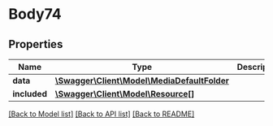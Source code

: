 # Body74

## Properties
Name | Type | Description | Notes
------------ | ------------- | ------------- | -------------
**data** | [**\Swagger\Client\Model\MediaDefaultFolder**](MediaDefaultFolder.md) |  | [optional] 
**included** | [**\Swagger\Client\Model\Resource[]**](Resource.md) |  | [optional] 

[[Back to Model list]](../../README.md#documentation-for-models) [[Back to API list]](../../README.md#documentation-for-api-endpoints) [[Back to README]](../../README.md)

